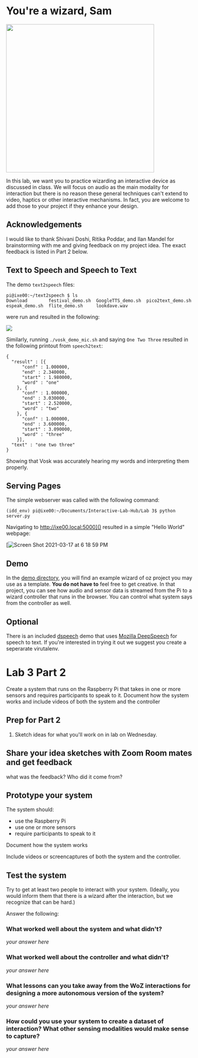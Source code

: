 # You're a wizard, Sam

<img src="https://pbs.twimg.com/media/Cen7qkHWIAAdKsB.jpg" height="400">

In this lab, we want you to practice wizarding an interactive device as discussed in class. We will focus on audio as the main modality for interaction but there is no reason these general techniques can't extend to video, haptics or other interactive mechanisms. In fact, you are welcome to add those to your project if they enhance your design.

## Acknowledgements
I would like to thank Shivani Doshi, Ritika Poddar, and Ilan Mandel for brainstorming with me and giving feedback on my project idea. The exact feedback is listed in Part 2 below.

## Text to Speech and Speech to Text

The demo `text2speech` files:

```
pi@ixe00:~/text2speech $ ls
Download        festival_demo.sh  GoogleTTS_demo.sh  pico2text_demo.sh
espeak_demo.sh  flite_demo.sh     lookdave.wav

```

were run and resulted in the following:

[![](https://github.com/snlee159/Interactive-Lab-Hub/blob/Spring2021/Lab%203/text2speechdemosimage.png)](https://drive.google.com/file/d/1V3xPS5feFjIEdYPoxQkmjCmJgabt5b9p/view?usp=sharing)

Similarly, running `./vosk_demo_mic.sh` and saying `One Two Three` resulted in the following printout from `speech2text`:
```
{
  "result" : [{
      "conf" : 1.000000,
      "end" : 2.340000,
      "start" : 1.980000,
      "word" : "one"
    }, {
      "conf" : 1.000000,
      "end" : 3.030000,
      "start" : 2.520000,
      "word" : "two"
    }, {
      "conf" : 1.000000,
      "end" : 3.600000,
      "start" : 3.090000,
      "word" : "three"
    }],
  "text" : "one two three"
}
```

Showing that Vosk was accurately hearing my words and interpreting them properly.

## Serving Pages

The simple webserver was called with the following command:

```
(idd_env) pi@ixe00:~/Documents/Interactive-Lab-Hub/Lab 3$ python server.py
```

Navigating to http://ixe00.local:5000]() resulted in a simple "Hello World" webpage:

[![Screen Shot 2021-03-17 at 6 18 59 PM](https://user-images.githubusercontent.com/33201141/111559156-408ac580-874d-11eb-850c-9bde1a75360e.png)

## Demo

In the [demo directory](./demo), you will find an example wizard of oz project you may use as a template. **You do not have to** feel free to get creative. In that project, you can see how audio and sensor data is streamed from the Pi to a wizard controller that runs in the browser. You can control what system says from the controller as well.

## Optional

There is an included [dspeech](.dspeech) demo that uses [Mozilla DeepSpeech](https://github.com/mozilla/DeepSpeech) for speech to text. If you're interested in trying it out we suggest you create a seperarate virutalenv. 

# Lab 3 Part 2

Create a system that runs on the Raspberry Pi that takes in one or more sensors and requires participants to speak to it. Document how the system works and include videos of both the system and the controller

## Prep for Part 2
1. Sketch ideas for what you'll work on in lab on Wednesday.

## Share your idea sketches with Zoom Room mates and get feedback
what was the feedback? Who did it come from?

## Prototype your system
The system should:
* use the Raspberry Pi
* use one or more sensors
* require participants to speak to it

Document how the system works

Include videos or screencaptures of both the system and the controller.

## Test the system

Try to get at least two people to interact with your system. (Ideally, you would inform them that there is a wizard after the interaction, but we recognize that can be hard.)

Answer the following:

### What worked well about the system and what didn't?
*your answer here*

### What worked well about the controller and what didn't?

*your answer here*

### What lessons can you take away from the WoZ interactions for designing a more autonomous version of the system?

*your answer here*


### How could you use your system to create a dataset of interaction? What other sensing modalities would make sense to capture?

*your answer here*
